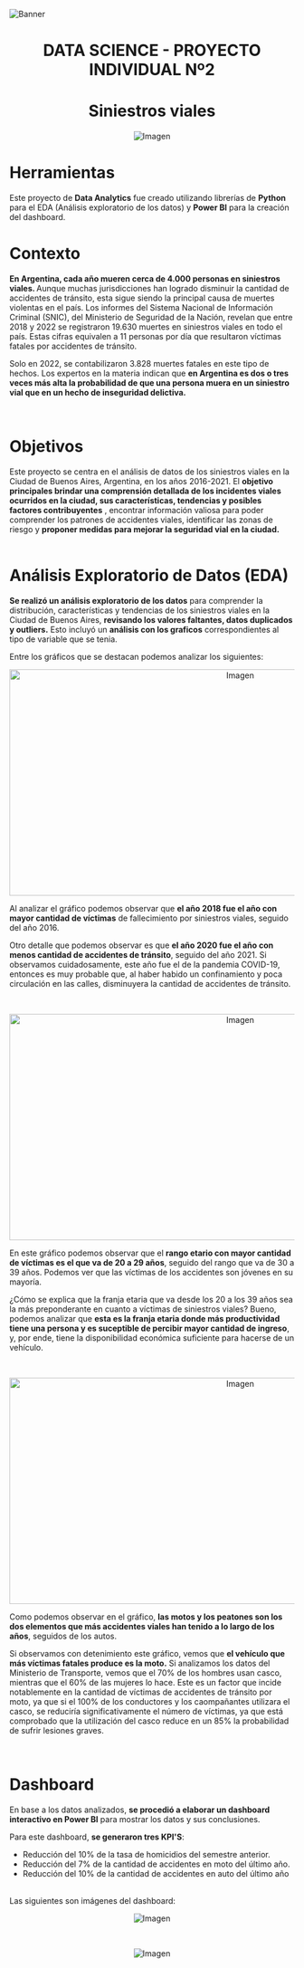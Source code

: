 ![Banner](https://github.com/OctavioAlvarez1/proyecto-individual-1-Soy-Henry/blob/main/Images/henry.jfif)
<h1 align="center">DATA SCIENCE - PROYECTO INDIVIDUAL Nº2</h1>
<h1 align="center">Siniestros viales</h1>

<p align="center">
  <img src="https://github.com/OctavioAlvarez1/PI_DA-Soy-Henry/blob/main/Images/siniestro.png" alt="Imagen">
</p>

<h1>Herramientas</h1>
Este proyecto de <strong>Data Analytics</strong> fue creado utilizando librerías de <strong>Python</strong> para el EDA (Análisis exploratorio de los datos) y <strong>Power BI</strong>  para la creación del dashboard.
<br>
<h1>Contexto</h1>
<p><strong>En Argentina, cada año mueren cerca de 4.000 personas en siniestros viales. </strong>Aunque muchas jurisdicciones han logrado disminuir la cantidad de accidentes de tránsito, esta sigue siendo la principal causa de muertes violentas en el país. Los informes del Sistema Nacional de Información Criminal (SNIC), del Ministerio de Seguridad de la Nación, revelan que entre 2018 y 2022 se registraron 19.630 muertes en siniestros viales en todo el país. Estas cifras equivalen a 11 personas por día que resultaron víctimas fatales por accidentes de tránsito.</p>

<p>Solo en 2022, se contabilizaron 3.828 muertes fatales en este tipo de hechos. Los expertos en la materia indican que <strong>en Argentina es dos o tres veces más alta la probabilidad de que una persona muera en un siniestro vial que en un hecho de inseguridad delictiva.</strong></p>
<br>
<h1>Objetivos</h1>
Este proyecto se centra en el análisis de datos de los siniestros viales en la Ciudad de Buenos Aires, Argentina, en los años 2016-2021. El <strong>objetivo principales brindar una comprensión detallada de los incidentes viales ocurridos en la ciudad, sus características, tendencias y posibles factores contribuyentes</strong> , encontrar información valiosa para poder comprender los patrones de accidentes viales, identificar las zonas de riesgo y <strong>proponer medidas para mejorar la seguridad vial en la ciudad.</strong> 
<br>
<br>
<h1>Análisis Exploratorio de Datos (EDA)</h1>
<strong>Se realizó un análisis exploratorio de los datos</strong> para comprender la distribución, características y tendencias de los siniestros viales en la Ciudad de Buenos Aires, <strong>revisando los valores faltantes, datos duplicados y outliers.</strong> Esto incluyó un <strong>análisis con los graficos</strong> correspondientes al tipo de variable que se tenia.
<br>
<p>Entre los gráficos que se destacan podemos analizar los siguientes:</p>

<p align="center">
  <img src="https://github.com/OctavioAlvarez1/PI_DA-Soy-Henry/blob/main/Images/victimas_año.png" alt="Imagen" width="800" height="400">
</p>
<p>Al analizar el gráfico podemos observar que <strong>el año 2018 fue el año con mayor cantidad de víctimas</strong> de fallecimiento por siniestros viales, seguido del año 2016. </p>

<p>Otro detalle que podemos observar es que <strong>el año 2020 fue el año con menos cantidad de accidentes de tránsito</strong>, seguido del año 2021. Si observamos cuidadosamente, este año fue el de la pandemia COVID-19, entonces es muy probable que, al haber habido un confinamiento y poca circulación en las calles, disminuyera la cantidad de accidentes de tránsito. </p>
<br>
<p align="center">
  <img src="https://github.com/OctavioAlvarez1/PI_DA-Soy-Henry/blob/main/Images/victimas_edad.png" alt="Imagen" width="800" height="400">
</p>

<p>En este gráfico podemos observar que el <strong>rango etario con mayor cantidad de víctimas es el que va de 20 a 29 años</strong>, seguido del rango que va de 30 a 39 años. Podemos ver que las víctimas de los accidentes son jóvenes en su mayoría. </p>

<p >¿Cómo se explica que la franja etaria que va desde los 20 a los 39 años sea la más preponderante en cuanto a víctimas de siniestros viales? Bueno, podemos analizar que <strong>esta es la franja etaria donde más productividad tiene una persona y es suceptible de percibir mayor cantidad de ingreso</strong>, y, por ende, tiene la disponibilidad económica suficiente para hacerse de un vehículo.</p>

<br>
<p align="center">
  <img src="https://github.com/OctavioAlvarez1/PI_DA-Soy-Henry/blob/main/Images/tipo_victima.png" alt="Imagen" width="800" height="400">
</p>
<p>Como podemos observar en el gráfico, <strong>las motos y los peatones son los dos elementos que más accidentes viales han tenido a lo largo de los años</strong>, seguidos de los autos. </p>

<p >Si observamos con detenimiento este gráfico, vemos que <strong>el vehículo que más víctimas fatales produce es la moto.</strong> Si analizamos los datos del Ministerio de Transporte, vemos que el 70% de los hombres usan casco, mientras que el 60% de las mujeres lo hace. Este es un factor que incide notablemente en la cantidad de víctimas de accidentes de tránsito por moto, ya que si el 100% de los conductores y los caompañantes utilizara el casco, se reduciría significativamente el número de víctimas, ya que está comprobado que la utilización del casco reduce en un 85% la probabilidad de sufrir lesiones graves. </p>

<br>
<h1>Dashboard</h1>
En base a los datos analizados, <strong>se procedió a elaborar un dashboard interactivo en Power BI</strong> para mostrar los datos y sus conclusiones.
<br>

Para este dashboard, <strong>se generaron tres KPI'S</strong>:
  * Reducción del 10% de la tasa de homicidios del semestre anterior.
  * Reducción del 7% de la cantidad de accidentes en moto del último año.
  * Reducción del 10% de la cantidad de accidentes en auto del último año

<br>
Las siguientes son imágenes del dashboard:
<br>
<p align="center">
  <img src="https://github.com/OctavioAlvarez1/PI_DA-Soy-Henry/blob/main/Images/dashboard1.png" alt="Imagen" >
</p>
<br>
<p align="center">
  <img src="https://github.com/OctavioAlvarez1/PI_DA-Soy-Henry/blob/main/Images/dashboard2.png" alt="Imagen" >
</p>
